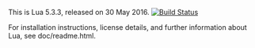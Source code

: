 
This is Lua 5.3.3, released on 30 May 2016. [![Build Status](https://travis-ci.org/xiaobin83/lua.svg?branch=master)](https://travis-ci.org/xiaobin83/lua)

For installation instructions, license details, and
further information about Lua, see doc/readme.html.

